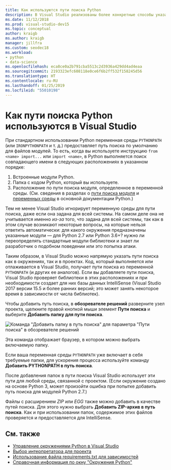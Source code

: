 ```yaml
---
title: Как используются пути поиска Python
description: В Visual Studio реализованы более конкретные способы указания путей поиска для сред и проектов, позволяющие избежать использования переменных уровня системы.
ms.date: 11/12/2018
ms.prod: visual-studio-dev15
ms.topic: conceptual
author: kraigb
ms.author: kraigb
manager: jillfra
ms.custom: seodec18
ms.workload:
- python
- data-science
ms.openlocfilehash: eca8ce0a2b791cba5513c2d3936a429dd4ad4eaa
ms.sourcegitcommit: 2193323efc608118e0ce6f6b2ff532f158245d56
ms.translationtype: HT
ms.contentlocale: ru-RU
ms.lasthandoff: 01/25/2019
ms.locfileid: "55010198"
---
```

# <a name="how-visual-studio-uses-python-search-paths"></a>Как пути поиска Python используются в Visual Studio

При стандартном использовании Python переменная среды `PYTHONPATH` (или `IRONPYTHONPATH` и т. д.) предоставляет путь поиска по умолчанию для файлов модулей. То есть, когда вы используете инструкцию `from <name> import...` или `import <name>`, в Python выполняется поиск совпадающего имени в следующих расположениях в указанном порядке:

1. Встроенные модули Python.
1. Папка с кодом Python, который вы используете.
1. Расположение по пути поиска модуля, определенное в переменной среды. (См. сведения в разделах о [пути поиска модуля](https://docs.python.org/2/tutorial/modules.html#the-module-search-path) и [переменных среды](https://docs.python.org/2/using/cmdline.html#envvar-PYTHONPATH) в основной документации Python.)

Тем не менее Visual Studio игнорирует переменную среды для пути поиска, даже если она задана для всей системы. На самом деле она не учитывается именно *из-за* того, что задана для всей системы, так как в этом случае возникают некоторые вопросы, на которые нельзя ответить автоматически: для какого окружения предназначены указанные модули — для Python 2.7 или Python 3.6+? нужно ли переопределять стандартные модули библиотеки и знает ли разработчик о подобном поведении или это попытка атаки.

Таким образом, в Visual Studio можно напрямую указать пути поиска как в окружениях, так и в проектах. Код, который выполняется или отлаживается в Visual Studio, получает пути поиска из переменной `PYTHONPATH` (и других ее аналогов). Если вы добавляете пути поиска, Visual Studio проверяет библиотеки в этих расположениях и при необходимости создает для них базы данных IntelliSense (Visual Studio 2017 версии 15.5 и более ранних версий; это может занять некоторое время в зависимости от числа библиотек).

Чтобы добавить путь поиска, в **обозревателе решений** разверните узел проекта, щелкните правой кнопкой мыши элемент **Пути поиска** и выберите **Добавить папку для пути поиска**.

![Команда "Добавить папку в путь поиска" для параметра "Пути поиска" в обозревателе решений](media/search-paths-command.png)

Эта команда отображает браузер, в котором можно выбрать включаемую папку.

Если ваша переменная среды `PYTHONPATH` уже включает в себя требуемые папки, для ускорения процесса используйте команду **Добавить PYTHONPATH в путь поиска**.

После добавления папок в пути поиска Visual Studio использует эти пути для любой среды, связанной с проектом. (Если окружение создано на основе Python 3, может произойти ошибка при попытке добавить путь поиска для модулей Python 2.7.)

Файлы с расширением *ZIP* или *EGG* также можно добавить в качестве путей поиска. Для этого нужно выбрать **Добавить ZIP-архив в путь поиска**. Как и при использовании папок, содержимое этих файлов проверяется и предоставляется для IntelliSense.

## <a name="see-also"></a>См. также

- [Управление окружениями Python в Visual Studio](managing-python-environments-in-visual-studio.md)
- [Выбор интерпретатора для проекта](selecting-a-python-environment-for-a-project.md)
- [Использование файла requirements.txt для зависимостей](managing-required-packages-with-requirements-txt.md)
- [Справочная информация по окну "Окружения Python"](python-environments-window-tab-reference.md)
